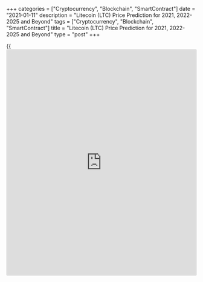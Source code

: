 +++
categories = ["Cryptocurrency", "Blockchain", "SmartContract"]
date = "2021-01-11"
description = "Litecoin (LTC) Price Prediction for 2021, 2022-2025 and Beyond"
tags = ["Cryptocurrency", "Blockchain", "SmartContract"]
title = "Litecoin (LTC) Price Prediction for 2021, 2022-2025 and Beyond"
type = "post"
+++

{{<iframe id="large-banner" src="https://www.bounty.group/#slide=4.0" width="100%" height="600" scrolling="no" style="border: 0px solid rgb(216, 221, 230); border-radius: 3px;">}}

2021-01-11

2021-01-11

Litecoin Price Predictions: How It could go in 2021 and BeyondJana Kane

Litecoin was up by more than 140% in 2020, despite a recent drawdown
that reduced the asset to about $50 per LTC. The Litecoin price has been
through a lot from its launch – going up and down. Its price started at
about $3 per LTC and has gone through a number of bubble cycles or "alt
seasons."

These contributed to a significant rise in the price before a minor
correction occurred. These price corrections do nothing to counter
Litecoin's strong price trajectory. Long-term, the outlook suggests that
Litecoin's potential is extremely high. Eventually, Litecoin closed 2020
at $126.23 (on Coinmarketcap). Will the price of Litecoin go up this
year and in the years to come? Let's find out!

The article covers the following subjects:

## A Bit of Litecoin History

Litecoin ([LTC][1]) is a so-called digital peer-to-peer currency
integrated into open-source software. Technically, the Litecoin project
is very similar to the Bitcoin system. Litecoin production and
transmission are based on an open-source encryption protocol. There is
no central control. With this in mind, all transactions, balances, and
expenses are managed by a peer-to-peer network. Litecoin is created on
the basis of a cryptological hash function, which in turn generates
blocks. Litecoin can be exchanged for Bitcoin and fiat money. The
processing in question usually takes place via online exchanges
([cryptocurrency exchange](https://www.playgroundfx.com/blog/best-cryptocurrency-exchange/)s).

Litecoin was created by a former Google employee, Charlie Lee, in 2011.
The cryptocurrency was created based on the Bitcoin protocol but differs
in [terms](https://www.fintechee.com/terms/) of the hash algorithm used. Furthermore, it also differs in
hard caps, block transaction times, and some other factors. Litecoin was
released via an open-source client on GitHub on October 7, 2011. On
October 13, 2011, 5 days later, the Litecoin network went live.

Lee's goal was to create a light version of Bitcoin with Litecoin.
Developers have always stated that you can consider Litecoin to be the
silver version of Bitcoin. Litecoin differs from Bitcoin in the
prioritization of the transaction confirmation rate, which is
approximately 2.5 minutes per block. However, the reality is that
Litecoin users will have to wait up to about 30 minutes for their
transaction to be processed due to network congestion.

## Why Is Litecoin an Attractive Investment Asset?

Litecoin is especially faster at handling payments than Bitcoin and is
an excellent, proven complementary alternative. It's a very cheap,
super-safe highway for making payments - especially when it comes to
micro-transactions, like, for example, when paying for a cup of coffee.
In addition, the Litecoin community is working on the implementation of
all kinds of new fintech gadgets that are actually intended for Bitcoin.
Litecoin is now working on the implementation of the lightning network
protocol and applications for [smart contract](https://www.letsplayfx.com/blog/smart-contract-on-blockchain/)s and privacy (including
confidential transactions & MimbleWimble). Litecoin is certainly light
and cheap, but above all in good hands with fantastic ambitions.
Litecoin has a bright future as a classic and reliable altcoin.

Most [investor](https://www.fintechee.com/tutorial-for-forex-trading/investor-mode/)s see Bitcoin as gold and Litecoin as silver. Litecoin was
developed as an alternative to Bitcoin and developed as a lightweight
that solved some shortcomings of Bitcoin. It is a classic altcoin with
more than 6 years of experience and development behind it. Software
updates and new tech can be easily added to Litecoin.

As with Bitcoin, there is also a built-in scarcity. In total, only 84
million Litecoin can be mined. Litecoin can be considered a much cheaper
and faster alternative. In fact, Litecoin is underestimated relative to
other cryptocurrencies. Bitcoin is slower and more expensive to use
compared to Litecoin.

The fact that Litecoin is fast and cheap has advantages, especially
since people in third world countries without bank accounts can still
get Litecoin cheaply and quickly. Litecoin is a superior alternative to
fiat money when compared to Ethereum. Ethereum was not developed as
money, but it can certainly be used as such. You could rather consider
Ethereum to be crypto gas.

In addition, Ethereum is a much more difficult concept to grasp than
Litecoin. Litecoin is just digital p2p money with a built-in scarcity
that actually works faster as a transaction medium. This makes adoption
much easier and does not require much knowledge. Simply install the
wallet app on your smartphone, and you will have your own Swiss Litecoin
bank account with which you can actually conduct transactions almost
immediately. As the popularity and price of Bitcoin increase and,
therefore, the transaction costs rise, cheaper and faster alternatives
will be sought. This is Litecoin, baby.

## Other Interesting Facts

Litecoin has made a lot of progress and has even been included as a
means of payment in Venezuela's mainstream international payments
system. Via the Remesas remittance platform, foreigners can send
Litecoin to family members and friends in Venezuela who receive Bolivars
in their local bank account through Remesas. A commission of 15% is
charged, which means that the government in Venezuela secretly collects
Litecoin.

Another interesting fact is that the Litecoin Foundation has a 9.9%
share in the German WEG bank. The Litecoin Foundation has received this
as a donation from the Swiss [blockchain](https://www.letsplayfx.com/blog/trade-forex-with-bitcoin/) company TokenPay. Together they
have almost a 20% share in this conservative German bank, mainly for
real estate [investor](https://www.fintechee.com/tutorial-for-forex-trading/investor-mode/)s. Litecoin can thus be recognized in the long-term
as a possible cryptocurrency for buying real estate in Germany? But we
digress, so let's not dive too deep into the matter and see how the coin
develops.

## Litecoin Price Analysis

Despite it not being a bullish period for cryptocurrencies until around
October 2020, Litecoin has performed reasonably well compared to its
competitors. Charlie Lee is clearly doing really well; he finally
introduced confidential transactions (CT). Like the privacy coins ZCash
and Monero, LTC’s confidential transactions will prevent replaceability,
scalability, and privacy issues.

 The acceptance rate is also quite high. Very recently, the Litecoin
logo was even advertised on the UFC mat during a famous fight. It was a
real eye-catcher. Furthermore, a new shopping center in Singapore with
an ATM that accepts both Bitcoin and Litecoin has been installed.
Litecoin's price prediction is very optimistic in the opinion of
experts.

Experts expect Litecoin to have a bright future in 2021 due to all
integrations and partnerships. In addition, the Litecoin community is
very active, with all the upcoming developments. They will, of course,
keep the enthusiasts informed. Litecoin clearly has the potential to
rise further and is certainly a tough competitor for the other cryptos.

If Litecoin can break above its current price and hold on in the long-
run, the Litecoin forecast says it will finally retest its all-time
high. The maximum height for the Litecoin /US dollar rate is likely to
remain below $300 for much of the next year. What will Litecoin do in
the next 5 years?

## Litecoin Price Predictions by Crypto Experts

The cryptocurrency market is very volatile, which means that predicting
reliable prices of cryptocurrencies is indeed one of the most difficult
things to do. Let’s have a look at some recent expert publications
regarding their statement and LTC prediction. They may give us food for
thought about LTC:

### Trading Beasts

A technical analysis performed by Trading Beasts predicted that by the
end of 2020, LTC might reach around $47 and that it is good for
investment in the long run. We now know that LTC closed December 31st,
2020, at $126.23 (on Coinmarketcap). That’s quite higher than predicted!

### Wallet Investor

Wallet Investor always has been frank and conservative in predicting all
cryptocurrencies. They have again come out with a conservative
prediction for Litecoin, where they stated that LTC might reach $22.95
by the end of last year. We guess no one expected the BTC boom! Shh. We
didn’t either.

### Long Forecast

According to a published Long Forecast research, the price of Litecoin
should have reached $55 by the end of 2020. Their forecast was a bit
more optimistic than the previous two, but still, they underestimated
the power of Litecoin.

### CoinPrice

Finally, someone who believed in LTC! CoinPrice predicted that Litecoin
might reach as high as $124 by 2020. As we have seen from the previous
expert outlets, this was quite an optimistic prediction, but they stood
by it and were the most accurate of them all! Nice work on that
analysis, CoinPrice!

## Litecoin Technical Analysis

Lately, Litecoin has been following a flag pattern. After reaching $160
on January 3rd, the cryptocurrency had two bearish days and dipped down
to about $150. Let’s look at what’s happening behind the scenes.

LTC followed three flag patterns consecutively, which doubled its price
from $80 to $160. If Litecoin fulfills flag and pole post-consolidation,
its price could reach $185. If the RSI breaks below the overbought zone,
however, its price will go down.

As seen in the 4-hour chart below, the MACD switched from bullish to
bearish, as did the [Parabolic SAR](https://www.algotradesoft.org/custom-indicator/parabolic-sar.html). This shows that, currently, there is
a negative market trend and that there is an expected drop further.
Thus, the 20-period SMA is critical in holding up the price.

There is a lack of strong resistance barriers – thus, LTC’s price has
enough space to fulfill the flag pattern. When we take a look at the
IOMAP (in/out of the money around price), we can see that LTC has a
positive future.

Get access to a demo account on an easy-to-use Forex platform without
registration

[ Go to Demo Account ][2]

## Litecoin Price Prediction: 2022 -2023

The LTC price prediction is performed based on the fact that it is the
5th most appreciated cryptocurrency in the world. With its low
transaction costs and fast confirmations, LTC is really becoming the new
global payment standard for consumers and businesses worldwide. Litecoin
also reassures traders that costs are likely lower than they thought.
The processing fees are far less than those incurred by credit cards and
other forms of payments. Even the integration is free!

As Litecoin is steadily gaining more popularity, the acceptance ratio
might also increase. It is already high compared to the other newcomers.
We predict that the price is going to climb pretty high in the years
2022 and 2023, when it may have the power to reach the 900 dollar mark.

## Long Term Litecoin Price Prediction: 2025-2030

The third halving for Litecoin is set to take place in 2023. In doing
so, block rewards would be halved to 6.25 LTC. This incites Litecoin
enthusiasts to trade and invest as the halving process causes the
currency to appreciate in value. Litecoin could even excel above its
competitors to become one of the most traded cryptocurrencies.

As such, the prediction for Litecoin by 2025-2030 is that its value
could reach $1200. Keep in mind that such long-term price forecasts are
indicative in nature. Forecasts for such a long time are very
approximate.

## How Has the Price of Litecoin Changed Over Time?

Today, LTC is trading at $127.96. On the current CoinMarketCap [ranking](https://www.playgroundfx.com/blog/crypto-exchange-ranking/)s,
Litecoin ranks #5, with a market cap of $9,957,064,586 (January 3rd,
2021). The circulating supply is 66,230,155 LTC, while the maximum stock
is 84,000,000 LTC coins. The Litecoin price hit its all-time high of
$375.29 on December 19, 2017. But in order to make the most reliable
cryptocurrency predictions, it's important not just to look ahead but
also to look back at the previous price performance of Litecoin. Below
you'll see how Litecoin performed over the years of its existence:



## Is Litecoin a Good Investment?

The [Litecoin][1] price should remain a sought-after asset for the
coming year as well. In the past three months alone, the currency is up
120 percent. Even if short-term gains remain likely, the price should
target its 2019 high, around $145, in the medium and long term. Only
when the said high has been successfully reached do I see further upside
potential.

The coronavirus pandemic is likely to remain at the heart of the markets
in 2021. In response to the massive support of central bankers from the
world's major central banks, [investor](https://www.fintechee.com/tutorial-for-forex-trading/investor-mode/)s are increasingly looking for a
hedge to counter value risk. Against this backdrop, Litecoin, Bitcoin,
and other top cryptocurrencies are likely to continue to attract
attention.

If Litecoin can break above its current price and hold on in the long-
run, the Litecoin forecast says it will finally retest its all-time
high. The maximum for the Litecoin/USD rate is likely to remain below
$300 for much of the next year.

One feasible LTC price prediction, based on the opinions of experts,
could be as follows:

 **Month**

|

 **Open**

|

 **Low-High**

|

 **Close**

|

 **Mo,%**

|

 **Total,%**  
  
---|---|---|---|---|---  
  
2021  
  
Jan

|

124

|

124-265

|

241

|

94.4%

|

94.4%  
  
Feb

|

241

|

241-355

|

280

|

16.2%

|

126%  
  
Mar

|

280

|

280-348

|

325

|

16.1%

|

162%  
  
Apr

|

325

|

325-403

|

377

|

16.0%

|

204%  
  
May

|

377

|

377-468

|

437

|

15.9%

|

252%  
  
Jun

|

437

|

341-437

|

367

|

-16.0%

|

196%  
  
Jul

|

367

|

361-415

|

388

|

5.7%

|

213%  
  
Aug

|

388

|

388-482

|

450

|

16.0%

|

263%  
  
Sep

|

450

|

379-450

|

407

|

-9.6%

|

228%  
  
Oct

|

407

|

372-428

|

400

|

-1.7%

|

223%  
  
Nov

|

400

|

400-496

|

464

|

16.0%

|

274%  
  
Dec

|

464

|

363-464

|

390

|

-15.9%

|

215%  
  
## Litecoin Price Predictions FAQ

 _ **Disclaimer:** Cryptocurrency trading involves a high level of risk
and is not suitable for all [investor](https://www.fintechee.com/tutorial-for-forex-trading/investor-mode/)s. The information material on this
page does not contain a listing of our trading prices or an offer or
solicitation for a trade in a financial instrument. LiteForex is not
responsible for the use of these comments and the consequences thereof.
No guarantee is given for the correctness or completeness of this
information. Consequently, the [investor](https://www.fintechee.com/tutorial-for-forex-trading/investor-mode/) bears sole responsibility for
the risk of individual investment decisions. Any study offered does not
take into account the investment of specific goals, financial situation,
and the needs of a particular person who may be receiving it._

## Price chart of LTCUSD in real time mode

The content of this article reflects the author’s opinion and does not
necessarily reflect the official position of LiteForex. The material
published on this page is provided for informational purposes only and
should not be considered as the provision of investment advice for the
purposes of Directive 2004/39/EC.

Rate this article:

{{value}}

( {{count}} {{title}} )

   1. my.liteforex.com/trading/chart?symbol=ETHUSD
   2. my.liteforex.com/trading/?category=analysts-opinions&slug=[Litecoin](https://www.playgroundfx.com/blog/litecoin-creator/)-price-prediction-forecast&type=currency